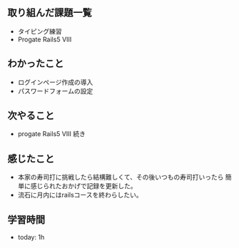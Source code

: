 ## 取り組んだ課題一覧
- タイピング練習
- Progate Rails5 Ⅷ
## わかったこと
- ログインページ作成の導入
- パスワードフォームの設定
## 次やること
- progate Rails5 Ⅷ  続き
## 感じたこと
- 本家の寿司打に挑戦したら結構難しくて、その後いつもの寿司打いったら
簡単に感じられたおかげで記録を更新した。
- 流石に月内にはrailsコースを終わらしたい。
## 学習時間
- today: 1h
